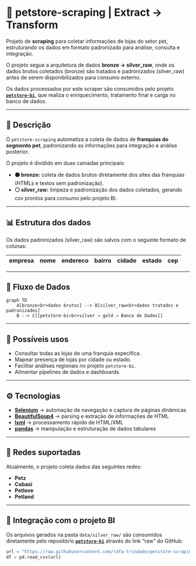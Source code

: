 # 🐾 petstore-scraping | Extract → Transform

Projeto de **scraping** para coletar informações de lojas do setor pet, estruturando os dados em formato padronizado para análise, consulta e integração.  

O projeto segue a arquitetura de dados **bronze → silver_raw**, onde os dados brutos coletados (bronze) são tratados e padronizados (silver_raw) antes de serem disponibilizados para consumo externo.  

Os dados processados por este scraper são consumidos pelo projeto [**`petstore-bi`**](https://github.com/rafa-trindade/petstore-bi), que realiza o enriquecimento, tratamento final e carga no banco de dados.

---

## 📌 Descrição
O `petstore-scraping` automatiza a coleta de dados de **franquias do segmento pet**, padronizando as informações para integração e análise posterior.  

O projeto é dividido em duas camadas principais:  

- **🟤 bronze:** coleta de dados brutos diretamente dos sites das franquias (HTMLs e textos sem padronização).  
- **⚪ silver_raw:** limpeza e padronização dos dados coletados, gerando csv prontos para consumo pelo projeto BI.

---

## 📊 Estrutura dos dados
Os dados padronizados (silver_raw) são salvos com o seguinte formato de colunas:

| empresa | nome | endereco | bairro | cidade | estado | cep |
|----------|------|-----------|--------|--------|--------|-----|

---

## 🧩 Fluxo de Dados

```mermaid
graph TD
    A[bronze<br>dados brutos] --> B[silver_raw<br>dados tratados e padronizados]
    B --> C[[petstore-bi<br>silver → gold → Banco de Dados]]
```

---

## 🚀 Possíveis usos
- Consultar todas as lojas de uma franquia específica.  
- Mapear presença de lojas por cidade ou estado.  
- Facilitar análises regionais no projeto `petstore-bi`.  
- Alimentar pipelines de dados e dashboards.

---

## ⚙️ Tecnologias
- [**Selenium**](https://pypi.org/project/selenium/) → automação de navegação e captura de páginas dinâmicas  
- [**BeautifulSoup4**](https://pypi.org/project/beautifulsoup4/) → parsing e extração de informações de HTML  
- [**lxml**](https://pypi.org/project/lxml/) → processamento rápido de HTML/XML  
- [**pandas**](https://pypi.org/project/pandas/) → manipulação e estruturação de dados tabulares  

---

## 🏪 Redes suportadas
Atualmente, o projeto coleta dados das seguintes redes:

- **Petz**  
- **Cobasi**  
- **Petlove**  
- **Petland**

---

## 🔗 Integração com o projeto BI
Os arquivos gerados na pasta `data/silver_raw/` são consumidos diretamente pelo repositório [**`petstore-bi`**](https://github.com/rafa-trindade/petstore-bi) através do link “raw” do GitHub:

```python
url = "https://raw.githubusercontent.com/rafa-trindade/petstore-scraping/main/data/silver_raw/lojas_silver_raw.csv"
df = pd.read_csv(url)
```
